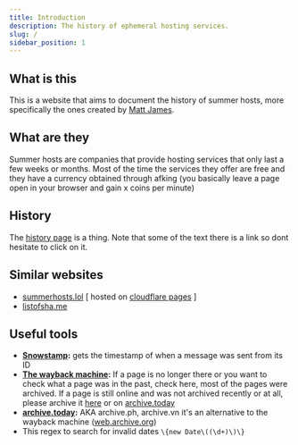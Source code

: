 ```yaml
---
title: Introduction
description: The history of ephemeral hosting services.
slug: /
sidebar_position: 1
---
```


## What is this
This is a website that aims to document the history of summer hosts, more specifically the ones created by [Matt James](./People/Matt%20James.md).

## What are they
Summer hosts are companies that provide hosting services that only last a few weeks or months. Most of the time the services they offer are free and they have a currency obtained through afking (you basically leave a page open in your browser and gain x coins per minute)

## History
The [history page](./history.md) is a thing. Note that some of the text there is a link so dont hesitate to click on it.

## Similar websites
* [summerhosts.lol](https://summerhosts.lol/) [ hosted on [cloudflare pages](https://summerhosts.pages.dev/) ]
* [listofsha.me](https://www.listofsha.me/hosting-vps/summerhost-en)

## Useful tools
* **[Snowstamp](https://snowsta.mp/):** gets the timestamp of when a message was sent from its ID
* **[The wayback machine](https://web.archive.org/):** If a page is no longer there or you want to check what a page was in the past, check here, most of the pages were archived. If a page is still online and was not archived recently or at all, please archive it [here](https://web.archive.org/save) or on [archive.today](https://archive.ph/)
* **[archive.today](https://archive.vn/):** AKA archive.ph, archive.vn it's an alternative to the wayback machine ([web.archive.org](https://web.archive.org/))
* This regex to search for invalid dates `\{new Date\((\d+)\)\}`